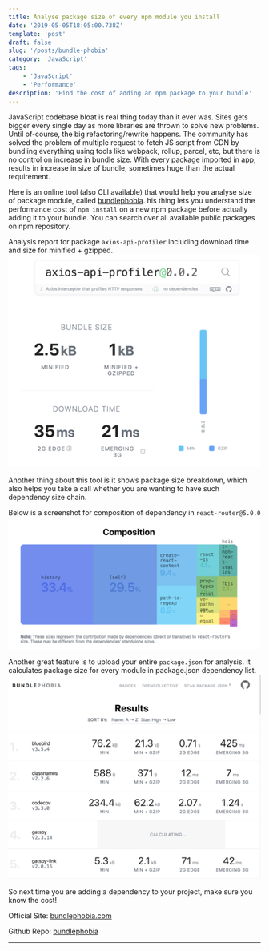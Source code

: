 ```yaml
---
title: Analyse package size of every npm module you install
date: '2019-05-05T18:05:00.738Z'
template: 'post'
draft: false
slug: '/posts/bundle-phobia'
category: 'JavaScript'
tags:
    - 'JavaScript'
    - 'Performance'
description: 'Find the cost of adding an npm package to your bundle'
---
```


JavaScript codebase bloat is real thing today than it ever was. Sites gets bigger every single day as more libraries are thrown to solve new problems. Until of-course, the big refactoring/rewrite happens. The community has solved the problem of multiple request to fetch JS script from CDN by bundling everything using tools like webpack, rollup, parcel, etc, but there is no control on increase in bundle size. With every package imported in app, results in increase in size of bundle, sometimes huge than the actual requirement.

Here is an online tool (also CLI available) that would help you analyse size of package module, called [bundlephobia](https://bundlephobia.com). his thing lets you understand the performance cost of `npm install` on a new npm package before actually adding it to your bundle. You can search over all available public packages on npm repository.

Analysis report for package `axios-api-profiler` including download time and size for minified + gzipped.
![Screenshot](/media/bundle1.png)

Another thing about this tool is it shows package size breakdown, which also helps you take a call whether you are wanting to have such dependency size chain.

Below is a screenshot for composition of dependency in `react-router@5.0.0`
![Screenshot](/media/bundle2.png)

Another great feature is to upload your entire `package.json` for analysis. It calculates package size for every module in package.json dependency list.
![Screenshot](/media/bundle3.png)

So next time you are adding a dependency to your project, make sure you know the cost!

Official Site: [bundlephobia.com](https://bundlephobia.com)

Github Repo: [bundlephobia](https://github.com/pastelsky/bundlephobia)

---
